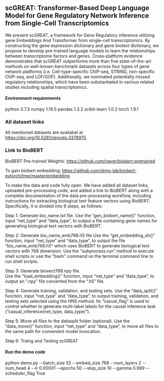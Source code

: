 
## scGREAT: Transformer-Based Deep Language Model for Gene Regulatory Network Inference from Single-Cell Transcriptomics

We present scGREAT, a framework for Gene Regulatory inference utilizing gene Embeddings And Transformer from single-cell transcriptomics. By constructing the gene expression dictionary and gene biotext dictionary, we propose to develop pre-trained language models to learn the relationships between transcriptome factors and genes. Cross-platform evidence demonstrates that scGREAT outperforms more than five state-of-the-art methods on well-known benchmark datasets across four types of gene network platforms (i.e. Cell-type-specific ChIP-seq, STRING, non-specific ChIP-seq, and LOF/GOF). Additionally, we nominated potentially missed regulatory relationships, which have been substantiated in various related studies including spatial transcriptomics.


#### Environment requirements
python 3.7.3
numpy  1.19.5
pandas 1.3.2
scikit-learn 1.0.2 
torch  1.9.1   


### All dataset links
All mentioned datasets are availabel at https://doi.org/10.5281/zenodo.3378975.


### Link to BioBERT
BioBERT Pre-trained Weights:
https://github.com/naver/biobert-pretrained 

To gain biobert embedding:
https://github.com/dmis-lab/biobert-pytorch/tree/master/embedding 


To make the data and code fully open. We have added all dataset links, uploaded pre-processing code, and added a link to BioBERT along with a complete documentation of the data pre-processing workflow, including instructions for extracting biological text feature vectors using BioBERT. Specifically, it is divided into 6 steps, as follows:

Step 1: Generate bio_name.txt file.
Use the “gen_biobert_name()” function, input “net_type” and “data_type”, to output a file containing gene names for generating biological text vectors with BioBERT.

Step 2: Generate bio_name_emb768.h5 file
Use the “get_embedding_sh()” function, input “net_type” and “data_type”, to output the file “bio_name_emb768.h5” which uses BioBERT to generate biological text vectors with 768 dimension. Use the “subprocess.run” method to execute shell scripts or use the "bash" command on the terminal command line to run shell scripts.

Step 3: Generate biovect768.npy file.	
Use the “load_embedding()” function, input “net_type” and “data_type”, to output an “.npy” file converted from the “.h5” file.

Step 4: Generate training, validation, and testing sets.
Use the “data_split()” function, input “net_type” and “data_type”, to output training, validation, and testing sets selected using the HNS method. Its “casual_flag” is used to control whether to generate multi-label labels for the causal inference task (“casual_inference(net_type, data_type)”).  

Step 5: Move all files to the datasplit folder (optional).
Use the “data_move()” function, input “net_type” and “data_type”, to move all files to the same path for convenient model invocation.

Step 6: Traing and Testing scGREAT 
#### Run the demo code
python demo.py --batch_size 32 --embed_size 768 --num_layers 2 --num_head 4 --lr 0.00001 --epochs 50 --step_size 10 --gamma 0.999 --scheduler_flag True

